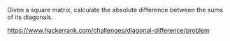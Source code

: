 Given a square matrix, calculate the absolute difference between the sums of its diagonals.

https://www.hackerrank.com/challenges/diagonal-difference/problem